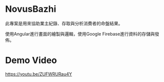 # NovusBazhi

此專案是用來協助業主紀錄、存取與分析消費者的命盤結果。

使用Angular進行畫面的繪製與邏輯，使用Google Firebase進行資料的存儲與發佈。

# Demo Video
https://youtu.be/ZUFWRURau4Y
